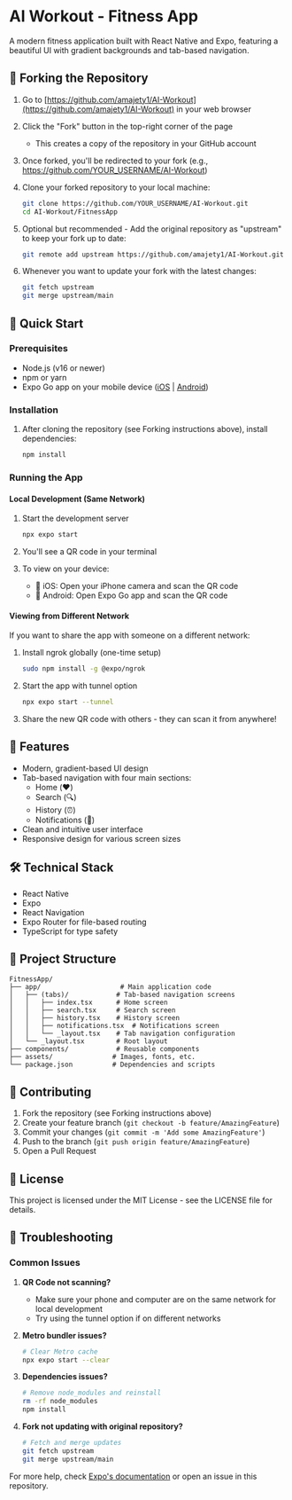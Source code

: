 # AI Workout - Fitness App

A modern fitness application built with React Native and Expo, featuring a beautiful UI with gradient backgrounds and tab-based navigation.

## 🍴 Forking the Repository

1. Go to [https://github.com/amajety1/AI-Workout](https://github.com/amajety1/AI-Workout) in your web browser

2. Click the "Fork" button in the top-right corner of the page
   - This creates a copy of the repository in your GitHub account

3. Once forked, you'll be redirected to your fork (e.g., https://github.com/YOUR_USERNAME/AI-Workout)

4. Clone your forked repository to your local machine:
   ```bash
   git clone https://github.com/YOUR_USERNAME/AI-Workout.git
   cd AI-Workout/FitnessApp
   ```

5. Optional but recommended - Add the original repository as "upstream" to keep your fork up to date:
   ```bash
   git remote add upstream https://github.com/amajety1/AI-Workout.git
   ```

6. Whenever you want to update your fork with the latest changes:
   ```bash
   git fetch upstream
   git merge upstream/main
   ```

## 🚀 Quick Start

### Prerequisites
- Node.js (v16 or newer)
- npm or yarn
- Expo Go app on your mobile device ([iOS](https://apps.apple.com/app/apple-store/id982107779) | [Android](https://play.google.com/store/apps/details?id=host.exp.exponent))

### Installation

1. After cloning the repository (see Forking instructions above), install dependencies:
   ```bash
   npm install
   ```

### Running the App

#### Local Development (Same Network)
1. Start the development server
   ```bash
   npx expo start
   ```
2. You'll see a QR code in your terminal

3. To view on your device:
   - 📱 iOS: Open your iPhone camera and scan the QR code
   - 🤖 Android: Open Expo Go app and scan the QR code

#### Viewing from Different Network
If you want to share the app with someone on a different network:

1. Install ngrok globally (one-time setup)
   ```bash
   sudo npm install -g @expo/ngrok
   ```

2. Start the app with tunnel option
   ```bash
   npx expo start --tunnel
   ```

3. Share the new QR code with others - they can scan it from anywhere!

## 📱 Features

- Modern, gradient-based UI design
- Tab-based navigation with four main sections:
  - Home (❤️)
  - Search (🔍)
  - History (⏰)
  - Notifications (🔔)
- Clean and intuitive user interface
- Responsive design for various screen sizes

## 🛠 Technical Stack

- React Native
- Expo
- React Navigation
- Expo Router for file-based routing
- TypeScript for type safety

## 📂 Project Structure

```
FitnessApp/
├── app/                    # Main application code
│   ├── (tabs)/            # Tab-based navigation screens
│   │   ├── index.tsx      # Home screen
│   │   ├── search.tsx     # Search screen
│   │   ├── history.tsx    # History screen
│   │   ├── notifications.tsx  # Notifications screen
│   │   └── _layout.tsx    # Tab navigation configuration
│   └── _layout.tsx        # Root layout
├── components/            # Reusable components
├── assets/               # Images, fonts, etc.
└── package.json          # Dependencies and scripts
```

## 🤝 Contributing

1. Fork the repository (see Forking instructions above)
2. Create your feature branch (`git checkout -b feature/AmazingFeature`)
3. Commit your changes (`git commit -m 'Add some AmazingFeature'`)
4. Push to the branch (`git push origin feature/AmazingFeature`)
5. Open a Pull Request

## 📝 License

This project is licensed under the MIT License - see the LICENSE file for details.

## 🤔 Troubleshooting

### Common Issues

1. **QR Code not scanning?**
   - Make sure your phone and computer are on the same network for local development
   - Try using the tunnel option if on different networks

2. **Metro bundler issues?**
   ```bash
   # Clear Metro cache
   npx expo start --clear
   ```

3. **Dependencies issues?**
   ```bash
   # Remove node_modules and reinstall
   rm -rf node_modules
   npm install
   ```

4. **Fork not updating with original repository?**
   ```bash
   # Fetch and merge updates
   git fetch upstream
   git merge upstream/main
   ```

For more help, check [Expo's documentation](https://docs.expo.dev/) or open an issue in this repository.
